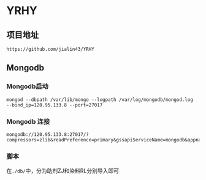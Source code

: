 # YRHY
## 项目地址
`https://github.com/jialin43/YRHY`
## Mongodb
### Mongodb启动
```
mongod --dbpath /var/lib/mongo --logpath /var/log/mongodb/mongod.log  --bind_ip=120.95.133.8 --port=27017
```
### Mongodb 连接
```
mongodb://120.95.133.8:27017/?compressors=zlib&readPreference=primary&gssapiServiceName=mongodb&appname=MongoDB%20Compass&ssl=false
```
### 脚本
在`./db/`中，分为助剂ZJ和染料RL分别导入即可